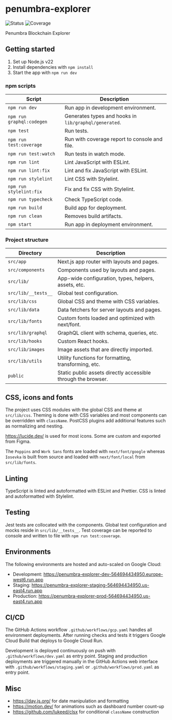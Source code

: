 # penumbra-explorer

![Status](https://github.com/pk-labs/pe-frontend/actions/workflows/gcp.yaml/badge.svg)
![Coverage](https://img.shields.io/endpoint?url=https%3A%2F%2Fgist.githubusercontent.com%2Fstpch%2F9208254a7b67b695d104a875931624d8%2Fraw%2Fpe-frontend-lcov-coverage.json&label=Coverage)

Penumbra Blockchain Explorer

## Getting started

1. Set up Node.js v22
2. Install dependencies with  `npm install`
3. Start the app with `npm run dev`

### npm scripts

| Script                    | Description                                           |
|---------------------------|-------------------------------------------------------|
| `npm run dev`             | Run app in development environment.                   |
| `npm run graphql:codegen` | Generates types and hooks in `lib/graphql/generated`. |
| `npm test`                | Run tests.                                            |
| `npm run test:coverage`   | Run with coverage report to console and file.         |
| `npm run test:watch`      | Run tests in watch mode.                              |
| `npm run lint`            | Lint JavaScript with ESLint.                          |
| `npm run lint:fix`        | Lint and fix JavaScript with ESLint.                  |
| `npm run stylelint`       | Lint CSS with Stylelint.                              |
| `npm run stylelint:fix`   | Fix and fix CSS with Stylelint.                       |
| `npm run typecheck`       | Check TypeScript code.                                |
| `npm run build`           | Build app for deployment.                             |
| `npm run clean`           | Removes build artifacts.                              |
| `npm start`               | Run app in deployment environment.                    |

### Project structure

| Directory           | Description                                                   |
|---------------------|---------------------------------------------------------------|
| `src/app`           | Next.js app router with layouts and pages.                    |
| `src/components`    | Components used by layouts and pages.                         |
| `src/lib/`          | App-wide configuration, types, helpers, assets, etc.          |
| `src/lib/__tests__` | Global test configuration.                                    |
| `src/lib/css`       | Global CSS and theme with CSS variables.                      |
| `src/lib/data`      | Data fetchers for server layouts and pages.                   |
| `src/lib/fonts`     | Custom fonts loaded and optimized with next/font.             |
| `src/lib/graphql`   | GraphQL client with schema, queries, etc.                     |
| `src/lib/hooks`     | Custom React hooks.                                           |
| `src/lib/images`    | Image assets that are directly imported.                      |
| `src/lib/utils`     | Utility functions for formatting, transforming, etc.          |
| `public`            | Static public assets directly accessible through the browser. |

## CSS, icons and fonts

The project uses CSS modules with the global CSS and theme at `src/lib/css`.
Theming is done with CSS variables and most components can be overridden with
`className`. PostCSS plugins add additional features such as normalizing and
nesting.

https://lucide.dev/ is used for most icons. Some are custom and exported from
Figma.

The `Poppins` and `Work Sans` fonts are loaded with `next/font/google` whereas
`Iosevka` is built from source and loaded with `next/font/local` from
`src/lib/fonts`.

## Linting

TypeScript is linted and autoformatted with ESLint and Prettier. CSS is linted
and autoformatted with Stylelint.

## Testing

Jest tests are collocated with the components. Global test configuration and
mocks reside in `src/lib/__tests__`. Test coverage can be reported to console
and written to file with `npm run test:coverage`.

## Environments

The following environments are hosted and auto-scaled on Google Cloud:

- Development: https://penumbra-explorer-dev-564694434950.europe-west6.run.app
- Staging: https://penumbra-explorer-staging-564694434950.us-east4.run.app
- Production: https://penumbra-explorer-prod-564694434950.us-east4.run.app

## CI/CD

The GitHub Actions workflow `.github/workflows/gcp.yaml` handles all environment
deployments. After running checks and tests it triggers Google Cloud Build that
deploys to Google Cloud Run.

Development is deployed continuously on push with `.github/workflows/dev.yaml`
as entry point. Staging and production deployments are triggered manually in the
GitHub Actions web interface with `.github/workflows/staging.yaml` or
`.github/workflows/prod.yaml` as entry point.

## Misc

- https://day.js.org/ for date manipulation and formatting
- https://motion.dev/ for animations such as dashboard number count-up
- https://github.com/lukeed/clsx for conditional `className` construction
